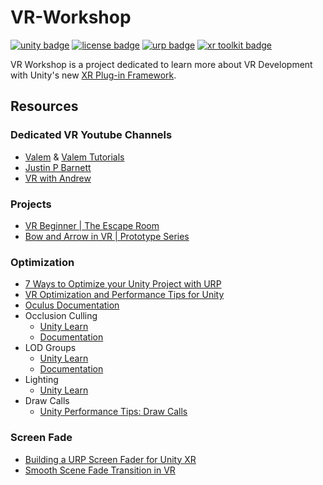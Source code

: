 # VR-Workshop

[![unity badge](https://img.shields.io/badge/Unity-2020.3%20(LTS)-blue)](https://docs.unity3d.com/2020.3/Documentation/Manual/index.html)
[![license badge](https://img.shields.io/badge/license-MIT-green)](LICENSE.md)
[![urp badge](https://img.shields.io/badge/Universal%20RP-10.7.0-blue)](https://docs.unity3d.com/Packages/com.unity.render-pipelines.universal@10.7/manual/index.html)
[![xr toolkit badge](https://img.shields.io/badge/XR%20Interaction%20Toolkit-2.0.0--pre.6-blue)](https://docs.unity3d.com/Packages/com.unity.xr.interaction.toolkit@2.0/manual/index.html)

VR Workshop is a project dedicated to learn more about VR Development with Unity's new [XR Plug-in Framework](https://docs.unity3d.com/Manual/XRPluginArchitecture.html).

## Resources

### Dedicated VR Youtube Channels

- [Valem](https://www.youtube.com/c/ValemVR) & [Valem Tutorials](https://www.youtube.com/channel/UC-BligqNSwG0krJDfaPhytw)
- [Justin P Barnett](https://www.youtube.com/c/JustinPBarnett)
- [VR with Andrew](https://www.youtube.com/c/VRwithAndrew)

### Projects

- [VR Beginner | The Escape Room](https://youtu.be/RkGHadlkjZQ)
- [Bow and Arrow in VR | Prototype Series](https://youtu.be/jRBeP4_qJ9w)

### Optimization

- [7 Ways to Optimize your Unity Project with URP](https://youtu.be/NFBr21V0zvU)
- [VR Optimization and Performance Tips for Unity](https://youtu.be/xqgt9W4Zrjg)
- [Oculus Documentation](https://developer.oculus.com/documentation/unity/unity-perf/)
- Occlusion Culling
  - [Unity Learn](https://learn.unity.com/tutorial/working-with-occlusion-culling#5fe2b352edbc2a10f945f215)
  - [Documentation](https://docs.unity3d.com/Manual/OcclusionCulling.html)
- LOD Groups
  - [Unity Learn](https://learn.unity.com/tutorial/working-with-lods-2019-3#)
  - [Documentation](https://docs.unity3d.com/Manual/class-LODGroup.html)
- Lighting
  - [Unity Learn](https://learn.unity.com/tutorial/3-3-lighting?uv=2020.3&courseId=60183276edbc2a2e6c4c7dae&projectId=6018353dedbc2a0f634b7918#60233de9edbc2a43be274ca3)
- Draw Calls
  - [Unity Performance Tips: Draw Calls](https://youtu.be/IrYPkSIvpIw)

### Screen Fade

- [Building a URP Screen Fader for Unity XR](https://youtu.be/OGDOC4ACfSE)
- [Smooth Scene Fade Transition in VR](https://youtu.be/JCyJ26cIM0Y)

